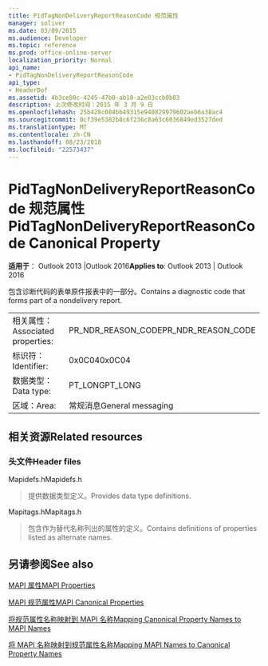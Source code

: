 ```yaml
---
title: PidTagNonDeliveryReportReasonCode 规范属性
manager: soliver
ms.date: 03/09/2015
ms.audience: Developer
ms.topic: reference
ms.prod: office-online-server
localization_priority: Normal
api_name:
- PidTagNonDeliveryReportReasonCode
api_type:
- HeaderDef
ms.assetid: 4b3ce80c-4245-47b0-ab10-a2e03ccb0b83
description: 上次修改时间：2015 年 3 月 9 日
ms.openlocfilehash: 25b428c084bb49315e940829979602aeb6a38ac4
ms.sourcegitcommit: 0cf39e5382b8c6f236c8a63c6036849ed3527ded
ms.translationtype: MT
ms.contentlocale: zh-CN
ms.lasthandoff: 08/23/2018
ms.locfileid: "22573437"
---
```

# <a name="pidtagnondeliveryreportreasoncode-canonical-property"></a><span data-ttu-id="5567d-103">PidTagNonDeliveryReportReasonCode 规范属性</span><span class="sxs-lookup"><span data-stu-id="5567d-103">PidTagNonDeliveryReportReasonCode Canonical Property</span></span>

  
  
<span data-ttu-id="5567d-104">**适用于**： Outlook 2013 |Outlook 2016</span><span class="sxs-lookup"><span data-stu-id="5567d-104">**Applies to**: Outlook 2013 | Outlook 2016</span></span> 
  
<span data-ttu-id="5567d-105">包含诊断代码的表单原件报表中的一部分。</span><span class="sxs-lookup"><span data-stu-id="5567d-105">Contains a diagnostic code that forms part of a nondelivery report.</span></span>
  
|||
|:-----|:-----|
|<span data-ttu-id="5567d-106">相关属性：</span><span class="sxs-lookup"><span data-stu-id="5567d-106">Associated properties:</span></span>  <br/> |<span data-ttu-id="5567d-107">PR_NDR_REASON_CODE</span><span class="sxs-lookup"><span data-stu-id="5567d-107">PR_NDR_REASON_CODE</span></span>  <br/> |
|<span data-ttu-id="5567d-108">标识符：</span><span class="sxs-lookup"><span data-stu-id="5567d-108">Identifier:</span></span>  <br/> |<span data-ttu-id="5567d-109">0x0C04</span><span class="sxs-lookup"><span data-stu-id="5567d-109">0x0C04</span></span>  <br/> |
|<span data-ttu-id="5567d-110">数据类型：</span><span class="sxs-lookup"><span data-stu-id="5567d-110">Data type:</span></span>  <br/> |<span data-ttu-id="5567d-111">PT_LONG</span><span class="sxs-lookup"><span data-stu-id="5567d-111">PT_LONG</span></span>  <br/> |
|<span data-ttu-id="5567d-112">区域：</span><span class="sxs-lookup"><span data-stu-id="5567d-112">Area:</span></span>  <br/> |<span data-ttu-id="5567d-113">常规消息</span><span class="sxs-lookup"><span data-stu-id="5567d-113">General messaging</span></span>  <br/> |
   
## <a name="related-resources"></a><span data-ttu-id="5567d-114">相关资源</span><span class="sxs-lookup"><span data-stu-id="5567d-114">Related resources</span></span>

### <a name="header-files"></a><span data-ttu-id="5567d-115">头文件</span><span class="sxs-lookup"><span data-stu-id="5567d-115">Header files</span></span>

<span data-ttu-id="5567d-116">Mapidefs.h</span><span class="sxs-lookup"><span data-stu-id="5567d-116">Mapidefs.h</span></span>
  
> <span data-ttu-id="5567d-117">提供数据类型定义。</span><span class="sxs-lookup"><span data-stu-id="5567d-117">Provides data type definitions.</span></span>
    
<span data-ttu-id="5567d-118">Mapitags.h</span><span class="sxs-lookup"><span data-stu-id="5567d-118">Mapitags.h</span></span>
  
> <span data-ttu-id="5567d-119">包含作为替代名称列出的属性的定义。</span><span class="sxs-lookup"><span data-stu-id="5567d-119">Contains definitions of properties listed as alternate names.</span></span>
    
## <a name="see-also"></a><span data-ttu-id="5567d-120">另请参阅</span><span class="sxs-lookup"><span data-stu-id="5567d-120">See also</span></span>



[<span data-ttu-id="5567d-121">MAPI 属性</span><span class="sxs-lookup"><span data-stu-id="5567d-121">MAPI Properties</span></span>](mapi-properties.md)
  
[<span data-ttu-id="5567d-122">MAPI 规范属性</span><span class="sxs-lookup"><span data-stu-id="5567d-122">MAPI Canonical Properties</span></span>](mapi-canonical-properties.md)
  
[<span data-ttu-id="5567d-123">将规范属性名称映射到 MAPI 名称</span><span class="sxs-lookup"><span data-stu-id="5567d-123">Mapping Canonical Property Names to MAPI Names</span></span>](mapping-canonical-property-names-to-mapi-names.md)
  
[<span data-ttu-id="5567d-124">将 MAPI 名称映射到规范属性名称</span><span class="sxs-lookup"><span data-stu-id="5567d-124">Mapping MAPI Names to Canonical Property Names</span></span>](mapping-mapi-names-to-canonical-property-names.md)

